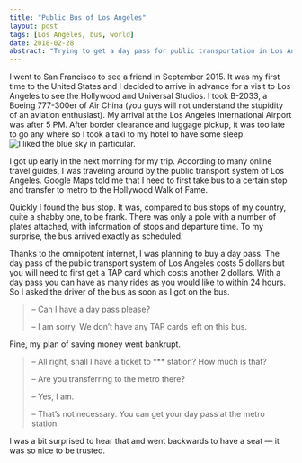 ```yaml
---
title: "Public Bus of Los Angeles"
layout: post
tags: [Los Angeles, bus, world]
date: 2018-02-28
abstract: "Trying to get a day pass for public transportation in Los Angeles"
---
```

I went to San Francisco to see a friend in September 2015. It was my
first time to the United States and I decided to arrive in advance for a
visit to Los Angeles to see the Hollywood and
Universal Studios. I took B-2033, a Boeing 777-300er of Air China (you
guys will not understand the stupidity of an aviation enthusiast). My
arrival at the Los Angeles International Airport was after 5 PM. After
border clearance and luggage pickup, it was too late to go any where so
I took a taxi to my hotel to have some sleep.![I liked the blue sky in particular.](https://user-images.githubusercontent.com/7418648/67599985-09fe7600-f726-11e9-990c-ba10f5c18c20.jpg)

I got up early in the next morning for my trip. According to many online
travel guides, I was traveling around by the public transport system of
Los Angeles. Google Maps told me that I need to first take bus to a
certain stop and transfer to metro to the Hollywood Walk of Fame.

Quickly I found the bus stop. It was, compared to bus stops of my
country, quite a shabby one, to be frank. There was only a pole with a
number of plates attached, with information of stops and departure time.
To my surprise, the bus arrived exactly as scheduled.

Thanks to the omnipotent internet, I was planning to buy a day pass. The
day pass of the public transport system of Los Angeles costs 5 dollars
but you will need to first get a TAP card which costs another 2 dollars.
With a day pass you can have as many rides as you would like to within
24 hours. So I asked the driver of the bus as soon as I got on the bus.

> – Can I have a day pass please?
>
> – I am sorry. We don’t have any TAP cards left on this bus.

Fine, my plan of saving money went bankrupt.

> – All right, shall I have a ticket to \*\*\* station? How much is
> that?
>
> – Are you transferring to the metro there?
>
> – Yes, I am.
>
> – That’s not necessary. You can get your day pass at the metro
> station.

I was a bit surprised to hear that and went backwards to have a seat —
it was so nice to be trusted.
